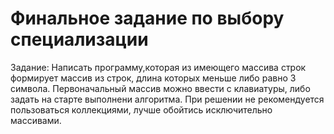 # **Финальное задание по выбору специализации**

Задание: 
Написать программу,которая из имеющего массива строк формирует массив из строк, длина которых меньше либо равно 3 символа. Первоначальный массив можно ввести с клавиатуры, либо задать на старте выполнени алгоритма. При решении не рекомендуется пользоваться коллекциями, лучше обойтись исключительно массивами.
